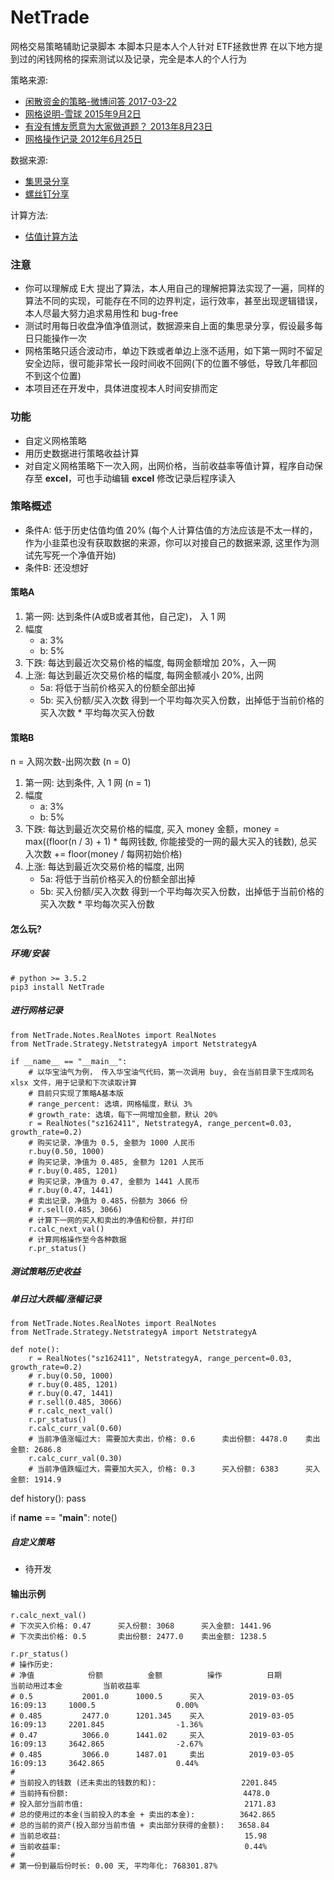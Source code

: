 # NetTrade
网格交易策略辅助记录脚本
本脚本只是本人个人针对 ETF拯救世界 在以下地方提到过的闲钱网格的探索测试以及记录，完全是本人的个人行为

策略来源:
* [闲散资金的策略-微博问答 2017-03-22](https://weibo.com/ttwenda/p/show?id=2310684088171439759396)
* [网格说明-雪球 2015年9月2日](https://xueqiu.com/4776750571/55799950)
* [有没有博友愿意为大家做道题？ 2013年8月23日](https://www.chinaetfs.net/?p=895)
* [网格操作记录 2012年6月25日](https://www.chinaetfs.net/?p=757)

数据来源:
* [集思录分享](https://www.jisilu.cn/question/55996)
* [螺丝钉分享](https://xueqiu.com/1997857856/62838103)

计算方法:
* [估值计算方法](http://fund.eastmoney.com/news/1594,20170322722385868.html)


### 注意
* 你可以理解成 E大 提出了算法，本人用自己的理解把算法实现了一遍，同样的算法不同的实现，可能存在不同的边界判定，运行效率，甚至出现逻辑错误，本人尽最大努力追求易用性和 bug-free
* 测试时用每日收盘净值净值测试，数据源来自上面的集思录分享，假设最多每日只能操作一次
* 网格策略只适合波动市，单边下跌或者单边上涨不适用，如下第一网时不留足安全边际，很可能非常长一段时间收不回网(下的位置不够低，导致几年都回不到这个位置)
* 本项目还在开发中，具体进度视本人时间安排而定

### 功能
* 自定义网格策略
* 用历史数据进行策略收益计算
* 对自定义网格策略下一次入网，出网价格，当前收益率等值计算，程序自动保存至 **excel**，可也手动编辑 **excel** 修改记录后程序读入

### 策略概述

* 条件A: 低于历史估值均值 20% (每个人计算估值的方法应该是不太一样的，作为小韭菜也没有获取数据的来源，你可以对接自己的数据来源, 这里作为测试先写死一个净值开始)
* 条件B: 还没想好

#### 策略A
1. 第一网: 达到条件(A或B或者其他，自己定)， 入 1 网
2. 幅度
   * a: 3%
   * b: 5%
3. 下跌: 每达到最近次交易价格的幅度, 每网金额增加 20%，入一网
4. 上涨: 每达到最近次交易价格的幅度, 每网金额减小 20%,  出网
   * 5a: 将低于当前价格买入的份额全部出掉
   * 5b: 买入份额/买入次数 得到一个平均每次买入份数，出掉低于当前价格的买入次数 * 平均每次买入份数

#### 策略B
n = 入网次数-出网次数 (n = 0)
1. 第一网:  达到条件, 入 1 网 (n = 1)
2. 幅度
   * a: 3%
   * b: 5%
3. 下跌: 每达到最近次交易价格的幅度, 买入 money 金额，money = max((floor(n / 3) + 1) * 每网钱数, 你能接受的一网的最大买入的钱数), 总买入次数 += floor(money / 每网初始价格)
4. 上涨: 每达到最近次交易价格的幅度, 出网
   * 5a: 将低于当前价格买入的份额全部出掉
   * 5b: 买入份额/买入次数 得到一个平均每次买入份数，出掉低于当前价格的买入次数 * 平均每次买入份数

#### 怎么玩?

##### 环境/安装

	# python >= 3.5.2
    pip3 install NetTrade

##### 进行网格记录

    from NetTrade.Notes.RealNotes import RealNotes
    from NetTrade.Strategy.NetstrategyA import NetstrategyA

    if __name__ == "__main__":
        # 以华宝油气为例， 传入华宝油气代码，第一次调用 buy, 会在当前目录下生成同名 xlsx 文件，用于记录和下次读取计算
        # 目前只实现了策略A基本版
        # range_percent: 选填，网格幅度，默认 3%
        # growth_rate: 选填，每下一网增加金额，默认 20%
        r = RealNotes("sz162411", NetstrategyA, range_percent=0.03, growth_rate=0.2)
        # 购买记录，净值为 0.5, 金额为 1000 人民币
        r.buy(0.50, 1000)
        # 购买记录，净值为 0.485, 金额为 1201 人民币
        # r.buy(0.485, 1201)
        # 购买记录，净值为 0.47, 金额为 1441 人民币
        # r.buy(0.47, 1441)
        # 卖出记录，净值为 0.485，份额为 3066 份
        # r.sell(0.485, 3066)
        # 计算下一网的买入和卖出的净值和份额，并打印
        r.calc_next_val()
        # 计算网格操作至今各种数据
        r.pr_status()


##### 测试策略历史收益

##### 单日过大跌幅/涨幅记录

    from NetTrade.Notes.RealNotes import RealNotes
    from NetTrade.Strategy.NetstrategyA import NetstrategyA

    def note():
        r = RealNotes("sz162411", NetstrategyA, range_percent=0.03, growth_rate=0.2)
        # r.buy(0.50, 1000)
        # r.buy(0.485, 1201)
        # r.buy(0.47, 1441)
        # r.sell(0.485, 3066)
        # r.calc_next_val()
        r.pr_status()
        r.calc_curr_val(0.60)
        # 当前净值涨幅过大: 需要加大卖出，价格: 0.6     	卖出份额: 4478.0  	卖出金额: 2686.8 
        r.calc_curr_val(0.30)
        # 当前净值跌幅过大，需要加大买入, 价格: 0.3     	买入份额: 6383    	买入金额: 1914.9

def history():
    pass

if __name__ == "__main__":
    note()


##### 自定义策略
* 待开发


#### 输出示例

    r.calc_next_val()
    # 下次买入价格: 0.47    	买入份额: 3068    	买入金额: 1441.96 
    # 下次卖出价格: 0.5     	卖出份额: 2477.0  	卖出金额: 1238.5  

    r.pr_status()
    # 操作历史:
    # 净值        	份额        	金额        	操作        	日期                  	当前动用过本金        	当前收益率     
    # 0.5       	2001.0    	1000.5    	买入        	2019-03-05 16:09:13 	1000.5              	0.00%     
    # 0.485     	2477.0    	1201.345  	买入        	2019-03-05 16:09:13 	2201.845            	-1.36%    
    # 0.47      	3066.0    	1441.02   	买入        	2019-03-05 16:09:13 	3642.865            	-2.67%    
    # 0.485     	3066.0    	1487.01   	卖出        	2019-03-05 16:09:13 	3642.865            	0.44%     
    # 
    # 当前投入的钱数 (还未卖出的钱数的和):                   2201.845
    # 当前持有份额:                                       4478.0
    # 投入部分当前市值:                                    2171.83
    # 总的使用过的本金(当前投入的本金 + 卖出的本金):          3642.865
    # 总的当前的资产(投入部分当前市值 + 卖出部分获得的金额):   3658.84
    # 当前总收益:                                         15.98  
    # 当前收益率:                                         0.44% 
    # 
    # 第一份到最后份时长: 0.00 天, 平均年化: 768301.87%            
